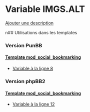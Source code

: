 # Variable IMGS.ALT
[Ajouter une description](https://fa-tvars.appspot.com/IMGS.ALT)

n## Utilisations dans les templates

### Version PunBB

#### [Template mod_social_bookmarking](punbb/mod_social_bookmarking.md)
* [Variable à la ligne 8](../punbb/mod_social_bookmarking.tpl#L8)

### Version phpBB2

#### [Template mod_social_bookmarking](subsilver/mod_social_bookmarking.md)
* [Variable à la ligne 12](../subsilver/mod_social_bookmarking.tpl#L12)